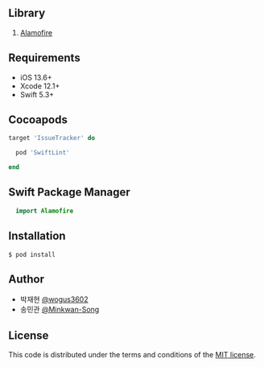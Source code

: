## Library
1. <a href="https://github.com/Alamofire/AlamofireImage" target="_self">Alamofire</a>

## Requirements

 - iOS 13.6+
 - Xcode 12.1+
 - Swift 5.3+
 
## Cocoapods

```ruby
target 'IssueTracker' do

  pod 'SwiftLint'

end
```

## Swift Package Manager
```swift
  import Alamofire
```

## Installation

```
$ pod install
```


## Author

- 박재현 [@wogus3602](https://github.com/wogus3602)
- 송민관 [@Minkwan-Song](https://github.com/Minkwan-Song)


## License

This code is distributed under the terms and conditions of the [MIT license](LICENSE). 
